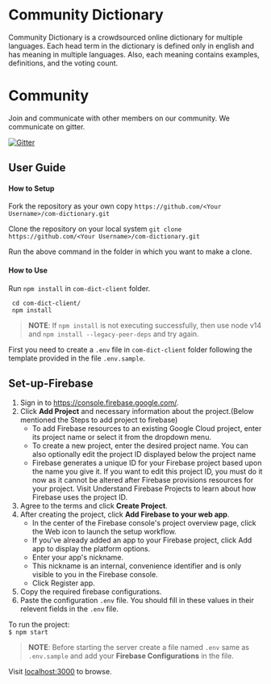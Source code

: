 # Community Dictionary

Community Dictionary is a crowdsourced online dictionary for multiple languages. Each head term in the dictionary is defined only in english and has meaning in multiple languages. Also, each meaning contains examples, definitions, and the voting count. 


# Community 

Join and communicate with other members on our community. We communicate on gitter.

[![Gitter](https://badges.gitter.im/scorelab/CommunityDictionary.svg)](https://gitter.im/scorelab/CommunityDictionary?utm_source=badge&utm_medium=badge&utm_campaign=pr-badge)

## User Guide

#### How to Setup

Fork the repository as your own copy
`https://github.com/<Your Username>/com-dictionary.git`

Clone the repository on your local system 
`git clone https://github.com/<Your Username>/com-dictionary.git`

Run the above command in the folder in which you want to make a clone.

#### How to Use

Run `npm install` in `com-dict-client` folder.

```
 cd com-dict-client/
 npm install
```
> **NOTE**: If `npm install` is not executing successfully, then use node v14 and `npm install --legacy-peer-deps` and try again.

First you need to create a `.env` file in `com-dict-client` folder following the template provided in the file `.env.sample`.

## Set-up-Firebase
1. Sign in to https://console.firebase.google.com/.
2. Click **Add Project** and necessary information about the project.(Below mentioned the Steps to add project to firebase) 
    - To add Firebase resources to an existing Google Cloud project, enter its project name or select it from the dropdown menu.
    - To create a new project, enter the desired project name. You can also optionally edit the project ID displayed below the project name
    - Firebase generates a unique ID for your Firebase project based upon the name you give it. If you want to edit this project ID, you must do it now as it cannot be       altered after Firebase provisions resources for your project. Visit Understand Firebase Projects to learn about how Firebase uses the project ID.
3. Agree to the terms and click **Create Project**.
4. After creating the project, click **Add Firebase to your web app**.
    - In the center of the Firebase console's project overview page, click the Web icon  to launch the setup workflow.
    - If you've already added an app to your Firebase project, click Add app to display the platform options.
    - Enter your app's nickname.
    - This nickname is an internal, convenience identifier and is only visible to you in the Firebase console.
    - Click Register app.
5. Copy the required firebase configurations.
6. Paste the configuration `.env` file.
You should fill in these values in their relevent fields in the `.env` file.

To run the project:  
 `$ npm start`


> **NOTE**: Before starting the server create a file named `.env` same as `.env.sample` and add your **Firebase Configurations** in the file.

Visit [localhost:3000](http://localhost:3000) to browse.
